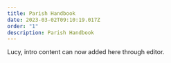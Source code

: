 ```yaml
---
title: Parish Handbook
date: 2023-03-02T09:10:19.017Z
order: "1"
description: Parish Handbook
---
```

Lucy, intro content can now added here through editor.

<script setup>
  if (window.netlifyIdentity) {
    window.netlifyIdentity.on("init", user => {
      if (!user) {
        window.netlifyIdentity.on("login", () => {
          document.location.href = "/admin/";
        });
      }
    });
  }
</script>